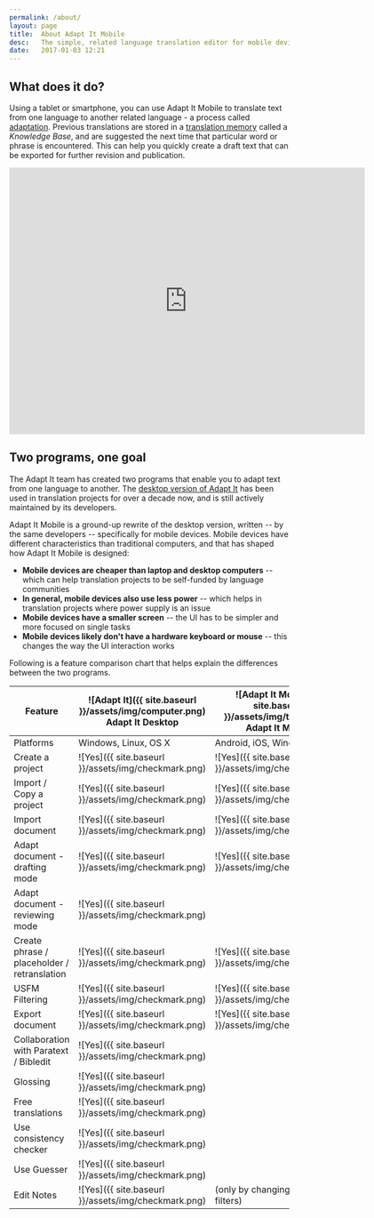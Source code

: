```yaml
---
permalink: /about/
layout: page
title:  About Adapt It Mobile
desc:   The simple, related language translation editor for mobile devices.
date:   2017-01-03 12:21
---
```


## What does it do?

Using a tablet or smartphone, you can use Adapt It Mobile to translate text from one language to another related language - a process called [adaptation](https://github.com/adapt-it/adapt-it-mobile/wiki/Translation-and-Adaptation). Previous translations are stored in a [translation memory](https://en.wikipedia.org/wiki/Translation_memory) called a _Knowledge Base_, and are suggested the next time that particular word or phrase is encountered. This can help you quickly create a draft text that can be exported for further revision and publication.

<iframe src="https://player.vimeo.com/video/158496996" width="640" height="480" frameborder="0" webkitallowfullscreen mozallowfullscreen allowfullscreen></iframe>

## Two programs, one goal

The Adapt It team has created two programs that enable you to adapt text from one language to another. The [desktop version of Adapt It](http://adapt-it.org/) has been used in translation projects for over a decade now, and is still actively maintained by its developers.

Adapt It Mobile is a ground-up rewrite of the desktop version, written -- by the same developers -- specifically for mobile devices. Mobile devices have different characteristics than traditional computers, and that has shaped how Adapt It Mobile is designed:

- **Mobile devices are cheaper than laptop and desktop computers** -- which can help translation projects to be self-funded by language communities
- **In general, mobile devices also use less power** -- which helps in translation projects where power supply is an issue
- **Mobile devices have a smaller screen** -- the UI has to be simpler and more focused on single tasks
- **Mobile devices likely don't have a hardware keyboard or mouse** -- this changes the way the UI interaction works

Following is a feature comparison chart that helps explain the differences between the two programs.

| Feature                    | ![Adapt It]({{ site.baseurl }}/assets/img/computer.png) Adapt It Desktop | ![Adapt It Mobile]({{ site.baseurl }}/assets/img/tablet.png) Adapt It Mobile |
|----------------------------|---------------------------------|-------------------------------|
| Platforms | Windows, Linux, OS X | Android, iOS, Windows Mobile |
| Create a project | ![Yes]({{ site.baseurl }}/assets/img/checkmark.png) | ![Yes]({{ site.baseurl }}/assets/img/checkmark.png)|
| Import / Copy a project | ![Yes]({{ site.baseurl }}/assets/img/checkmark.png) | ![Yes]({{ site.baseurl }}/assets/img/checkmark.png)|
| Import document | ![Yes]({{ site.baseurl }}/assets/img/checkmark.png) | ![Yes]({{ site.baseurl }}/assets/img/checkmark.png) |
| Adapt document - drafting mode | ![Yes]({{ site.baseurl }}/assets/img/checkmark.png) | ![Yes]({{ site.baseurl }}/assets/img/checkmark.png) |
| Adapt document - reviewing mode | ![Yes]({{ site.baseurl }}/assets/img/checkmark.png) | |
| Create phrase / placeholder / retranslation | ![Yes]({{ site.baseurl }}/assets/img/checkmark.png) | ![Yes]({{ site.baseurl }}/assets/img/checkmark.png) |
| USFM Filtering | ![Yes]({{ site.baseurl }}/assets/img/checkmark.png) | ![Yes]({{ site.baseurl }}/assets/img/checkmark.png) |
| Export document | ![Yes]({{ site.baseurl }}/assets/img/checkmark.png) | ![Yes]({{ site.baseurl }}/assets/img/checkmark.png) |
| Collaboration with Paratext / Bibledit | ![Yes]({{ site.baseurl }}/assets/img/checkmark.png) | |
| Glossing | ![Yes]({{ site.baseurl }}/assets/img/checkmark.png) | |
| Free translations | ![Yes]({{ site.baseurl }}/assets/img/checkmark.png) | |
| Use consistency checker | ![Yes]({{ site.baseurl }}/assets/img/checkmark.png) |  |
| Use Guesser | ![Yes]({{ site.baseurl }}/assets/img/checkmark.png) | |
| Edit Notes | ![Yes]({{ site.baseurl }}/assets/img/checkmark.png) | (only by changing USFM filters) |
